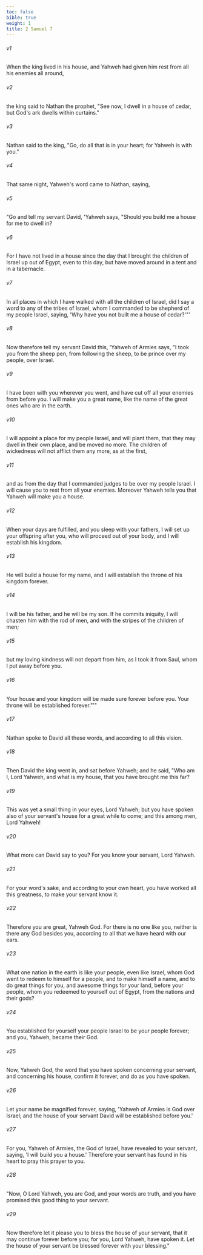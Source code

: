 ```yaml
---
toc: false
bible: true
weight: 1
title: 2 Samuel 7
---
```




###### v1 
When the king lived in his house, and Yahweh had given him rest from all his enemies all around, 

###### v2 
the king said to Nathan the prophet, "See now, I dwell in a house of cedar, but God's ark dwells within curtains." 

###### v3 
Nathan said to the king, "Go, do all that is in your heart; for Yahweh is with you." 

###### v4 
That same night, Yahweh's word came to Nathan, saying, 

###### v5 
"Go and tell my servant David, 'Yahweh says, "Should you build me a house for me to dwell in? 

###### v6 
For I have not lived in a house since the day that I brought the children of Israel up out of Egypt, even to this day, but have moved around in a tent and in a tabernacle. 

###### v7 
In all places in which I have walked with all the children of Israel, did I say a word to any of the tribes of Israel, whom I commanded to be shepherd of my people Israel, saying, 'Why have you not built me a house of cedar?'"' 

###### v8 
Now therefore tell my servant David this, 'Yahweh of Armies says, "I took you from the sheep pen, from following the sheep, to be prince over my people, over Israel. 

###### v9 
I have been with you wherever you went, and have cut off all your enemies from before you. I will make you a great name, like the name of the great ones who are in the earth. 

###### v10 
I will appoint a place for my people Israel, and will plant them, that they may dwell in their own place, and be moved no more. The children of wickedness will not afflict them any more, as at the first, 

###### v11 
and as from the day that I commanded judges to be over my people Israel. I will cause you to rest from all your enemies. Moreover Yahweh tells you that Yahweh will make you a house. 

###### v12 
When your days are fulfilled, and you sleep with your fathers, I will set up your offspring after you, who will proceed out of your body, and I will establish his kingdom. 

###### v13 
He will build a house for my name, and I will establish the throne of his kingdom forever. 

###### v14 
I will be his father, and he will be my son. If he commits iniquity, I will chasten him with the rod of men, and with the stripes of the children of men; 

###### v15 
but my loving kindness will not depart from him, as I took it from Saul, whom I put away before you. 

###### v16 
Your house and your kingdom will be made sure forever before you. Your throne will be established forever."'" 

###### v17 
Nathan spoke to David all these words, and according to all this vision. 

###### v18 
Then David the king went in, and sat before Yahweh; and he said, "Who am I, Lord Yahweh, and what is my house, that you have brought me this far? 

###### v19 
This was yet a small thing in your eyes, Lord Yahweh; but you have spoken also of your servant's house for a great while to come; and this among men, Lord Yahweh! 

###### v20 
What more can David say to you? For you know your servant, Lord Yahweh. 

###### v21 
For your word's sake, and according to your own heart, you have worked all this greatness, to make your servant know it. 

###### v22 
Therefore you are great, Yahweh God. For there is no one like you, neither is there any God besides you, according to all that we have heard with our ears. 

###### v23 
What one nation in the earth is like your people, even like Israel, whom God went to redeem to himself for a people, and to make himself a name, and to do great things for you, and awesome things for your land, before your people, whom you redeemed to yourself out of Egypt, from the nations and their gods? 

###### v24 
You established for yourself your people Israel to be your people forever; and you, Yahweh, became their God. 

###### v25 
Now, Yahweh God, the word that you have spoken concerning your servant, and concerning his house, confirm it forever, and do as you have spoken. 

###### v26 
Let your name be magnified forever, saying, 'Yahweh of Armies is God over Israel; and the house of your servant David will be established before you.' 

###### v27 
For you, Yahweh of Armies, the God of Israel, have revealed to your servant, saying, 'I will build you a house.' Therefore your servant has found in his heart to pray this prayer to you. 

###### v28 
"Now, O Lord Yahweh, you are God, and your words are truth, and you have promised this good thing to your servant. 

###### v29 
Now therefore let it please you to bless the house of your servant, that it may continue forever before you; for you, Lord Yahweh, have spoken it. Let the house of your servant be blessed forever with your blessing."
